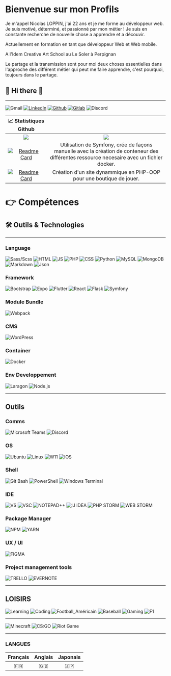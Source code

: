 # Bienvenue sur mon Profils

Je m'appel Nicolas LOPPIN, j'ai 22 ans et je me forme au développeur web.
Je suis motivé, déterminé, et passionné par mon métier !
Je suis en constante recherche de nouvelle chose a apprendre et a découvir.

Actuellement en formation en tant que développeur Web et Web mobile.

A l'Idem Creative Art School au Le Soler à Perpignan

Le partage et la transmission sont pour moi deux choses essentielles dans l'approche des différent métier qui peut me faire apprendre, c'est pourquoi, toujours dans le partage.

<h2> 👋 Hi there 👋 </h2>

---

![Gmail](https://img.shields.io/badge/Gmail-informational?style=for-the-badge&logo=gmail&logoColor=white&color=EA4335 "Mail professionnel : loppin.n66@gmail.com")
[![LinkedIn](https://img.shields.io/badge/LinkedIn-informational?style=for-the-badge&logo=linkedin&logoColor=white&color=0a66c2 "Nicolas LOPPIN")](https://www.linkedin.com/in/nicolasloppin/)
[![Github](https://img.shields.io/badge/Github-informational?style=for-the-badge&logo=github&logoColor=white&color=181717 "NicolasLoppin66")](https://github.com/NicolasLoppin66)
[![Gitlab](https://img.shields.io/badge/GitLab-informational?style=for-the-badge&logo=gitlab&logoColor=white&color=FC6D26 "NicolasL66")](https://gitlab.com/NicolasL66)
![Discord](https://img.shields.io/badge/Discord-informational?style=for-the-badge&logo=discord&logoColor=white&color=5865f2 "TrinoxGFX#9081")

|                                                                             📈 Statistiques Github                                                                              |                                                                                                                                                      |
| :-----------------------------------------------------------------------------------------------------------------------------------------------------------------------------: | :--------------------------------------------------------------------------------------------------------------------------------------------------: |
|                             ![](https://github-readme-stats.vercel.app/api?username=NicolasLoppin66&show_icons=true&theme=react&count_private=true)                             | ![](https://github-readme-stats.vercel.app/api/top-langs/?username=NicolasLoppin66&layout=compact&theme=react&hide_langs_below=8&count_private=true) |
|              [![Readme Card](https://github-readme-stats.vercel.app/api/pin/?username=NicolasLoppin66&repo=monSymfo)](https://github.com/NicolasLoppin66/monSymfo)              |      Utilisation de Symfony, crée de façons manuelle avec la création de conteneur des différentes ressource necesaire avec un fichier docker.       |
| [![Readme Card](https://github-readme-stats.vercel.app/api/pin/?username=NicolasLoppin66&repo=Site-toysorus-PHP-OOP)](https://github.com/NicolasLoppin66/Site-toysorus-PHP-OOP) |                                         Création d'un site dynammique en PHP-OOP pour une boutique de jouer.                                         |

  <h1>👉 Compétences</h1>

## 🛠 Outils & Technologies

---

### **Language**

![Sass/Scss](https://img.shields.io/badge/SASS/SCSS-informational?style=for-the-badge&logo=sass&logoColor=white&color=bc2b80)
![HTML](https://img.shields.io/badge/HTML_5-informational?style=for-the-badge&logo=html5&logoColor=white&color=E34F26)
![JS](https://img.shields.io/badge/Javascript-informational?style=for-the-badge&logo=javascript&logoColor=white&color=F7DF1E)
![PHP](https://img.shields.io/badge/PHP-informational?style=for-the-badge&logo=php&logoColor=white&color=2151A1)
![CSS](https://img.shields.io/badge/CSS_3-informational?style=for-the-badge&logo=css3&logoColor=white&color=1572B6)
![Python](https://img.shields.io/badge/Python-informational?style=for-the-badge&logo=python&logoColor=white&color=3776ab)
![MySQL](https://img.shields.io/badge/MySQL-informational?style=for-the-badge&logo=mysql&logoColor=white&color=4479A1)
![MongoDB](https://img.shields.io/badge/MongoDB-informational?style=for-the-badge&logo=mongodb&logoColor=white&color=47A248)
![Markdown](https://img.shields.io/badge/Markdown-informational?style=for-the-badge&logo=markdown&logoColor=white&color=000000)
![Json](https://img.shields.io/badge/Json-informational?style=for-the-badge&logo=json&logoColor=white&color=000000)

### **Framework**

![Bootstrap](https://img.shields.io/badge/Bootstrap-informational?style=for-the-badge&logo=bootstrap&logoColor=white&color=7952B3)
![Expo](https://img.shields.io/badge/Expo-informational?style=for-the-badge&logo=expo&logoColor=white&color=000020)
![Flutter](https://img.shields.io/badge/Flutter-informational?style=for-the-badge&logo=flutter&logoColor=white&color=02569b)
![React](https://img.shields.io/badge/React-informational?style=for-the-badge&logo=react&logoColor=white&color=61DAFB)
![Flask](https://img.shields.io/badge/Flask-informational?style=for-the-badge&logo=flask&logoColor=white&color=000000)
![Symfony](https://img.shields.io/badge/Symfony-informational?style=for-the-badge&logo=symfony&logoColor=white&color=000000)

### **Module Bundle**

![Webpack](https://img.shields.io/badge/Weback-informational?style=for-the-badge&logo=webpack&logoColor=white&color=8DD6F9)

### **CMS**

![WordPress](https://img.shields.io/badge/WordPress-informational?style=for-the-badge&logo=wordpress&logoColor=white&color=21759B)

### **Container**

![Docker](https://img.shields.io/badge/Docker-informational?style=for-the-badge&logo=docker&logoColor=white&color=2496ED)

### **Env Developpement**

![Laragon](https://img.shields.io/badge/Laragon-informational?style=for-the-badge&logo=laragon&logoColor=white&color=0E83CD)
![Node.js](https://img.shields.io/badge/Node.js-informational?style=for-the-badge&logo=node.js&logoColor=white&color=339933)

---

## Outils

### **Comms**

![Microsoft Teams](https://img.shields.io/badge/Microsoft_Teams-informational?style=for-the-badge&logo=microsoftteams&logoColor=white&color=6264A7)
![Discord](https://img.shields.io/badge/Discord-informational?style=for-the-badge&logo=discord&logoColor=white&color=5865f2)

### **OS**

![Ubuntu](https://img.shields.io/badge/Ubuntu-informational?style=for-the-badge&logo=ubuntu&logoColor=white&color=E95420)
![Linux](https://img.shields.io/badge/Linux-informational?style=for-the-badge&logo=linux&logoColor=white&color=FCC624)
![W11](https://img.shields.io/badge/Window_11-informational?style=for-the-badge&logo=windows&logoColor=white&color=0078D6)
![IOS](https://img.shields.io/badge/Android-informational?style=for-the-badge&logo=android&logoColor=white&color=3ddc84)

### **Shell**

![Git Bash](https://img.shields.io/badge/Git_Bash-informational?style=for-the-badge&logo=git&logoColor=white&color=f05032)
![PowerShell](https://img.shields.io/badge/PowerShell-informational?style=for-the-badge&logo=powershell&logoColor=white&color=5391fe)
![Windows Terminal](https://img.shields.io/badge/Windows_Terminal-informational?style=for-the-badge&logo=windowsterminal&logoColor=white&color=313131)

### **IDE**

![VS](https://img.shields.io/badge/Visual_Studio-informational?style=for-the-badge&logo=visualstudio&logoColor=white&color=5C2D91)
![VSC](https://img.shields.io/badge/Visual_Studio_Code-informational?style=for-the-badge&logo=visualstudiocode&logoColor=white&color=007acc)
![NOTEPAD++](https://img.shields.io/badge/Notepad++-informational?style=for-the-badge&logo=notepadpp&logoColor=white&color=90E59A)
![IJ IDEA](https://img.shields.io/badge/IntelliJ_IDEA-informational?style=for-the-badge&logo=intellijidea&logoColor=white&color=000000)
![PHP STORM](https://img.shields.io/badge/PhpStorm-informational?style=for-the-badge&logo=phpstorm&logoColor=white&color=000000)
![WEB STORM](https://img.shields.io/badge/WebStorm-informational?style=for-the-badge&logo=webstorm&logoColor=white&color=000000)

### **Package Manager**

![NPM](https://img.shields.io/badge/Npm-informational?style=for-the-badge&logo=npm&logoColor=white&color=cb3837)
![YARN](https://img.shields.io/badge/Yarn-informational?style=for-the-badge&logo=yarn&logoColor=white&color=2C8EBB)

### **UX / UI**

![FIGMA](https://img.shields.io/badge/Figma-informational?style=for-the-badge&logo=figma&logoColor=white&color=F24E1E)

### **Project management tools**

![TRELLO](https://img.shields.io/badge/Trello-informational?style=for-the-badge&logo=trello&logoColor=white&color=0052CC)
![EVERNOTE](https://img.shields.io/badge/Evernote-informational?style=for-the-badge&logo=evernote&logoColor=white&color=#00A82D)

---

## LOISIRS

![Learning](https://img.shields.io/badge/Passion-Apprentissage-informational?style=for-the-badge&logo=learning&logoColor=000000&color=ff0000)
![Coding](https://img.shields.io/badge/Passion-Programmation-informational?style=for-the-badge&logo=coding&logoColor=000000&color=ff7f00)
![Football_Américain](https://img.shields.io/badge/Passion-Football_Américain_NFL-informational?style=for-the-badge&logo=american_football&logoColor=000000&color=FFFF00)
![Baseball](https://img.shields.io/badge/_-Baseball_MLB-informational?style=for-the-badge&logo=mlb&logoColor=white&color=#041E42)
![Gaming](https://img.shields.io/badge/Passion-Gaming-informational?style=for-the-badge&logo=gaming&logoColor=000000&color=00ff00)
![F1](https://img.shields.io/badge/_-Formule_1-informational?style=for-the-badge&logo=f1&logoColor=white&color=E10600)

---

![Minecraft](https://img.shields.io/badge/Game-Minecraft-informational?style=for-the-badge&logo=minecraft&logoColor=62b47a&color=62b47a)
![CS:GO](https://img.shields.io/badge/Game-Counter_Strike-informational?style=for-the-badge&logo=counter-strike&logoColor=000000&color=000000)
![Riot Game](https://img.shields.io/badge/Game-Riot_Games-informational?style=for-the-badge&logo=riot-games&logoColor=D32936&color=D32936)

---

### LANGUES

| Français | Anglais | Japonais |
| :------: | :-----: | :------: |
|    🇫🇷    |   🇬🇧    |    🇯🇵    |

</details>
